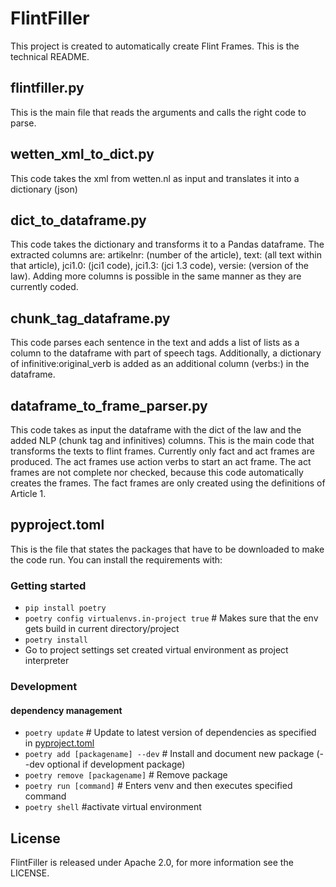 # FlintFiller

This project is created to automatically create Flint Frames. 
This is the technical README.

## flintfiller.py

This is the main file that reads the arguments and calls the right code to parse. 

## wetten_xml_to_dict.py
This code takes the xml from wetten.nl as input and translates it into a dictionary (json)

## dict_to_dataframe.py
This code takes the dictionary and transforms it to a Pandas dataframe.
The extracted columns are: artikelnr: (number of the article), text: (all text within that article), 
jci1.0: (jci1 code), jci1.3: (jci 1.3 code), versie: (version of the law). Adding more columns is possible in the same 
manner as they are currently coded.

## chunk_tag_dataframe.py
This code parses each sentence in the text and adds a list of lists as a column to the dataframe with part of speech 
tags. Additionally, a dictionary of infinitive:original_verb is added as an additional column (verbs:) in the 
dataframe.

## dataframe_to_frame_parser.py
This code takes as input the dataframe with the dict of the law and the added NLP (chunk tag and infinitives) columns.
This is the main code that transforms the texts to flint frames.
Currently only fact and act frames are produced.
The act frames use action verbs to start an act frame. The act frames are not complete nor checked, because this code automatically creates the frames.
The fact frames are only created using the definitions of Article 1.

## pyproject.toml
This is the file that states the packages that have to be downloaded to make the code run. You can install the 
requirements with:

### Getting started
- `pip install poetry`
- `poetry config virtualenvs.in-project true` # Makes sure that the env gets build in current directory/project
- `poetry install`
- Go to project settings set created virtual environment as project interpreter


### Development 
#### dependency management
- `poetry update` # Update to latest version of dependencies as specified in [pyproject.toml](pyproject.toml)
- `poetry add [packagename] --dev` # Install and document new package (--dev optional if development package)
- `poetry remove [packagename]` # Remove package
- `poetry run [command]` # Enters venv and then executes specified command
- `poetry shell` #activate virtual environment

## License

FlintFiller is released under Apache 2.0, for more information see the LICENSE.

